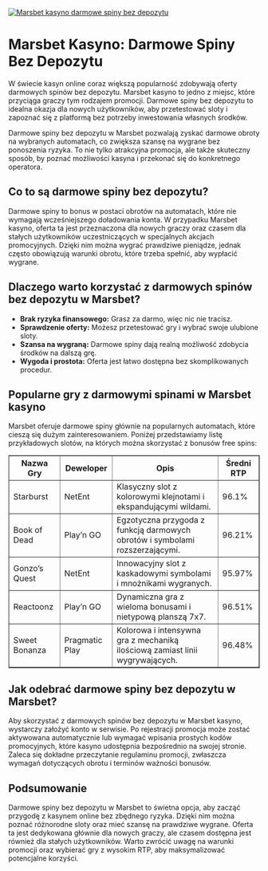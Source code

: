 [![Marsbet kasyno darmowe spiny bez depozytu](https://123-caf.pages.dev/gitsignup.png)](https://vrmoo.ru/Bt82HjjY)

<h1>Marsbet Kasyno: Darmowe Spiny Bez Depozytu</h1> <p>W świecie kasyn online coraz większą popularność zdobywają oferty darmowych spinów bez depozytu. Marsbet kasyno to jedno z miejsc, które przyciąga graczy tym rodzajem promocji. Darmowe spiny bez depozytu to idealna okazja dla nowych użytkowników, aby przetestować sloty i zapoznać się z platformą bez potrzeby inwestowania własnych środków.</p> <p>Darmowe spiny bez depozytu w Marsbet pozwalają zyskać darmowe obroty na wybranych automatach, co zwiększa szansę na wygrane bez ponoszenia ryzyka. To nie tylko atrakcyjna promocja, ale także skuteczny sposób, by poznać możliwości kasyna i przekonać się do konkretnego operatora.</p> <h2>Co to są darmowe spiny bez depozytu?</h2> <p>Darmowe spiny to bonus w postaci obrotów na automatach, które nie wymagają wcześniejszego doładowania konta. W przypadku Marsbet kasyno, oferta ta jest przeznaczona dla nowych graczy oraz czasem dla stałych użytkowników uczestniczących w specjalnych akcjach promocyjnych. Dzięki nim można wygrać prawdziwe pieniądze, jednak często obowiązują warunki obrotu, które trzeba spełnić, aby wypłacić wygrane.</p> <h2>Dlaczego warto korzystać z darmowych spinów bez depozytu w Marsbet?</h2> <ul>   <li><strong>Brak ryzyka finansowego:</strong> Grasz za darmo, więc nic nie tracisz.</li>   <li><strong>Sprawdzenie oferty:</strong> Możesz przetestować gry i wybrać swoje ulubione sloty.</li>   <li><strong>Szansa na wygraną:</strong> Darmowe spiny dają realną możliwość zdobycia środków na dalszą grę.</li>   <li><strong>Wygoda i prostota:</strong> Oferta jest łatwo dostępna bez skomplikowanych procedur.</li> </ul> <h2>Popularne gry z darmowymi spinami w Marsbet kasyno</h2> <p>Marsbet oferuje darmowe spiny głównie na popularnych automatach, które cieszą się dużym zainteresowaniem. Poniżej przedstawiamy listę przykładowych slotów, na których można skorzystać z bonusów free spins:</p> <table border="1" cellpadding="5" cellspacing="0" style="border-collapse: collapse; width: 100%;">   <thead>     <tr>       <th>Nazwa Gry</th>       <th>Deweloper</th>       <th>Opis</th>       <th>Średni RTP</th>     </tr>   </thead>   <tbody>     <tr>       <td>Starburst</td>       <td>NetEnt</td>       <td>Klasyczny slot z kolorowymi klejnotami i ekspandującymi wildami.</td>       <td>96.1%</td>     </tr>     <tr>       <td>Book of Dead</td>       <td>Play’n GO</td>       <td>Egzotyczna przygoda z funkcją darmowych obrotów i symbolami rozszerzającymi.</td>       <td>96.21%</td>     </tr>     <tr>       <td>Gonzo’s Quest</td>       <td>NetEnt</td>       <td>Innowacyjny slot z kaskadowymi symbolami i mnożnikami wygranych.</td>       <td>95.97%</td>     </tr>     <tr>       <td>Reactoonz</td>       <td>Play’n GO</td>       <td>Dynamiczna gra z wieloma bonusami i nietypową planszą 7x7.</td>       <td>96.51%</td>     </tr>     <tr>       <td>Sweet Bonanza</td>       <td>Pragmatic Play</td>       <td>Kolorowa i intensywna gra z mechaniką ilościową zamiast linii wygrywających.</td>       <td>96.48%</td>     </tr>   </tbody> </table> <h2>Jak odebrać darmowe spiny bez depozytu w Marsbet?</h2> <p>Aby skorzystać z darmowych spinów bez depozytu w Marsbet kasyno, wystarczy założyć konto w serwisie. Po rejestracji promocja może zostać aktywowana automatycznie lub wymagać wpisania prostych kodów promocyjnych, które kasyno udostępnia bezpośrednio na swojej stronie. Zaleca się dokładne przeczytanie regulaminu promocji, zwłaszcza wymagań dotyczących obrotu i terminów ważności bonusów.</p> <h2>Podsumowanie</h2> <p>Darmowe spiny bez depozytu w Marsbet to świetna opcja, aby zacząć przygodę z kasynem online bez zbędnego ryzyka. Dzięki nim można poznać różnorodne sloty oraz mieć szansę na prawdziwe wygrane. Oferta ta jest dedykowana głównie dla nowych graczy, ale czasem dostępna jest również dla stałych użytkowników. Warto zwrócić uwagę na warunki promocji oraz wybierać gry z wysokim RTP, aby maksymalizować potencjalne korzyści.</p>